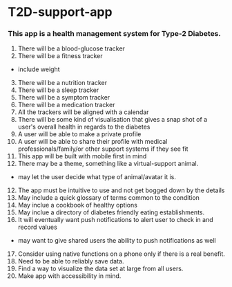 # T2D-support-app

### This app is a health management system for Type-2 Diabetes. 
1. There will be a blood-glucose tracker
2. There will be a fitness tracker
  - include weight
3. There will be a nutrition tracker
4. There will be a sleep tracker
5. There will be a symptom tracker
6. There will be a medication tracker
6. All the trackers will be aligned with a calendar
7. There will be some kind of visualisation that gives a snap shot of a user's overall health in regards to the diabetes
8. A user will be able to make a private profile
9. A user will be able to share their profile with medical professionals/family/or other support systems if they see fit
10. This app will be built with mobile first in mind
11. There may be a theme, something like a virtual-support animal. 
  - may let the user decide what type of animal/avatar it is.
12. The app must be intuitive to use and not get bogged down by the details
13. May include a quick glossary of terms common to the condition
14. May inclue a cookbook of healthy options
15. May inclue a directory of diabetes friendly eating establishments.
16. It will eventually want push notifications to alert user to check in and record values
  - may want to give shared users the ability to push notifications as well
17. Consider using native functions on a phone only if there is a real benefit.
18. Need to be able to reliably save data.
19. Find a way to visualize the data set at large from all users.
20. Make app with accessibility in mind. 